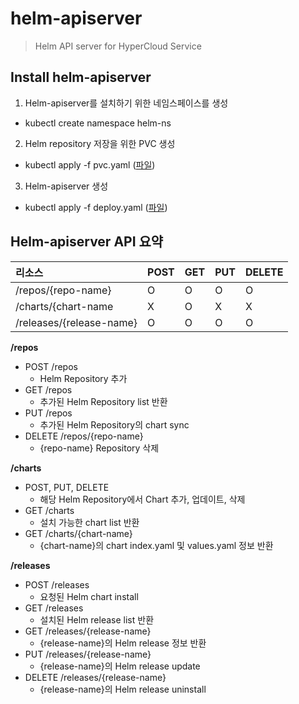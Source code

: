 # helm-apiserver

> Helm API server for HyperCloud Service

## Install helm-apiserver
1. Helm-apiserver를 설치하기 위한 네임스페이스를 생성
- kubectl create namespace helm-ns
2. Helm repository 저장을 위한 PVC 생성
- kubectl apply -f pvc.yaml ([파일](./deploy/pvc.yaml))
3. Helm-apiserver 생성
- kubectl apply -f deploy.yaml ([파일](./deploy/deploy.yaml))

## Helm-apiserver API 요약

| 리소스 | POST | GET | PUT | DELETE |
|:------- |:-------|:------- |:-------|:-------|
| /repos/{repo-name} | O | O | O | O |
| /charts/{chart-name| X | O | X | X |
| /releases/{release-name} | O | O | O | O |

**/repos**
- POST /repos
  * Helm Repository 추가
- GET /repos
  * 추가된 Helm Repository list 반환
- PUT /repos
  * 추가된 Helm Repository의 chart sync
- DELETE /repos/{repo-name}
  * {repo-name} Repository 삭제

**/charts**
- POST, PUT, DELETE
  * 해당 Helm Repository에서 Chart 추가, 업데이트, 삭제
- GET /charts
  * 설치 가능한 chart list 반환
- GET /charts/{chart-name}
  * {chart-name}의 chart index.yaml 및 values.yaml 정보 반환

**/releases**
- POST /releases
  * 요청된 Helm chart install
- GET /releases
  * 설치된 Helm release list 반환
- GET /releases/{release-name}
  * {release-name}의 Helm release 정보 반환
- PUT /releases/{release-name}
  * {release-name}의 Helm release update
- DELETE /releases/{release-name}
  * {release-name}의 Helm release uninstall

